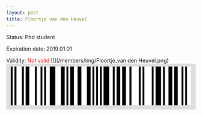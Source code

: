 ```yaml
---
layout: post
title: Floortje van den Heuvel
---
```


Status: Phd student

Expiration date: 2019.01.01

Validity: <font color="red"> Not valid</font> 
![](/members/img/Floortje_van den Heuvel.png)
![](/members/img/bar.png)
